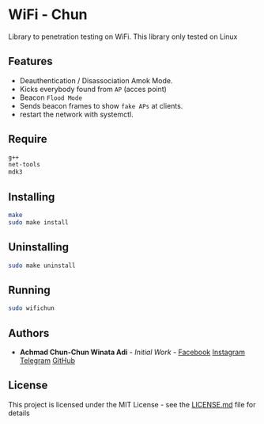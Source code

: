# WiFi - Chun

Library to penetration testing on WiFi. This library only tested on Linux

## Features
- Deauthentication / Disassociation Amok Mode.
- Kicks everybody found from `AP` (acces point)
- Beacon `Flood Mode`
- Sends beacon frames to show `fake APs` at clients.
- restart the network with systemctl.

## Require
```bash
g++
net-tools
mdk3
```

## Installing
```bash
make
sudo make install
```

## Uninstalling
```bash
sudo make uninstall
```

## Running
```bash
sudo wifichun
```

## Authors
* **Achmad Chun-Chun Winata Adi** - *Initial Work* - [Facebook](https://facebook.com/Anonychun) [Instagram](https://instagram.com/Anonychun) [Telegram](https://t.me/Anonychun) [GitHub](https://github.com/Anonychun)

## License
This project is licensed under the MIT License - see the [LICENSE.md](LICENSE.md) file for details
